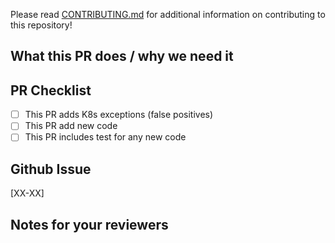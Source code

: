 Please read [CONTRIBUTING.md](CONTRIBUTING.md) for additional information on contributing to this repository!

<!--
  !!!! README !!!! Please fill this out.

  Please follow conventional commit naming conventions:

  https://www.conventionalcommits.org/en/v1.0.0/#summary
-->

<!-- A short description of what your PR does and what it solves. -->

## What this PR does / why we need it

## PR Checklist

- [ ] This PR adds K8s exceptions (false positives)
- [ ] This PR add new code
- [ ] This PR includes test for any new code

## Github Issue

[XX-XX]

<!-- Notes that may be helpful for anyone reviewing this PR -->

## Notes for your reviewers

